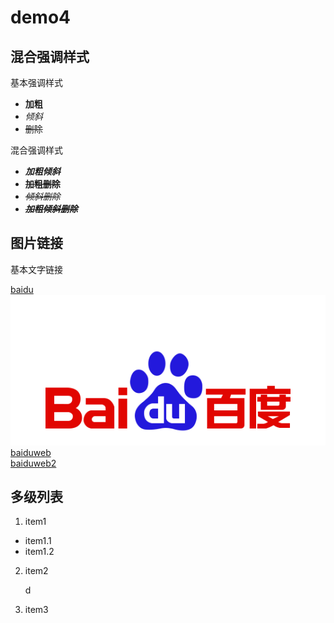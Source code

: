 # demo4

## 混合强调样式

基本强调样式

- **加粗**
- *倾斜*
- ~~删除~~

混合强调样式

- ***加粗倾斜***
- **~~加粗删除~~**
- ~~*倾斜删除*~~
- ***~~加粗倾斜删除~~***

## 图片链接
基本文字链接

[baidu](http://www.baidu.com)  
[![baidupic](images/baidu.png)](http://www.baidu.com)
[baiduweb][baidu]  
[baiduweb2][baidu]

[baidu]:http://www.baidu.com

## 多级列表

1. item1
  - item1.1
  - item1.2
2. item2  
   
    d
1. item3